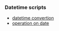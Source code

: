 ### Datetime scripts

* [datetime convertion](./scripts/datetime/datetimeConvention.ipynb)
* [operation on date](./scripts/datetime/dateOperation.ipynb)